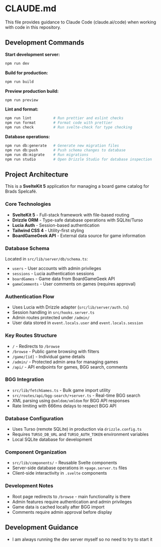 # CLAUDE.md

This file provides guidance to Claude Code (claude.ai/code) when working with code in this repository.

## Development Commands

**Start development server:**

```bash
npm run dev
```

**Build for production:**

```bash
npm run build
```

**Preview production build:**

```bash
npm run preview
```

**Lint and format:**

```bash
npm run lint          # Run prettier and eslint checks
npm run format        # Format code with prettier
npm run check         # Run svelte-check for type checking
```

**Database operations:**

```bash
npm run db:generate   # Generate new migration files
npm run db:push       # Push schema changes to database
npm run db:migrate    # Run migrations
npm run studio        # Open Drizzle Studio for database inspection
```

## Project Architecture

This is a **SvelteKit 5** application for managing a board game catalog for Brads Spelcafé.

### Core Technologies

- **SvelteKit 5** - Full-stack framework with file-based routing
- **Drizzle ORM** - Type-safe database operations with SQLite/Turso
- **Lucia Auth** - Session-based authentication
- **Tailwind CSS 4** - Utility-first styling
- **BoardGameGeek API** - External data source for game information

### Database Schema

Located in `src/lib/server/db/schema.ts`:

- `users` - User accounts with admin privileges
- `sessions` - Lucia authentication sessions
- `boardGames` - Game data from BoardGameGeek API
- `gameComments` - User comments on games (requires approval)

### Authentication Flow

- Uses Lucia with Drizzle adapter (`src/lib/server/auth.ts`)
- Session handling in `src/hooks.server.ts`
- Admin routes protected under `/admin/`
- User data stored in `event.locals.user` and `event.locals.session`

### Key Routes Structure

- `/` - Redirects to `/browse`
- `/browse` - Public game browsing with filters
- `/game/[id]` - Individual game details
- `/admin/` - Protected admin area for managing games
- `/api/` - API endpoints for games, BGG search, comments

### BGG Integration

- `src/lib/fetchGames.ts` - Bulk game import utility
- `src/routes/api/bgg-search/+server.ts` - Real-time BGG search
- XML parsing using `@xmldom/xmldom` for BGG API responses
- Rate limiting with 666ms delays to respect BGG API

### Database Configuration

- Uses Turso (remote SQLite) in production via `drizzle.config.ts`
- Requires `TURSO_DB_URL` and `TURSO_AUTH_TOKEN` environment variables
- Local SQLite database for development

### Component Organization

- `src/lib/components/` - Reusable Svelte components
- Server-side database operations in `+page.server.ts` files
- Client-side interactivity in `.svelte` components

### Development Notes

- Root page redirects to `/browse` - main functionality is there
- Admin features require authentication and admin privileges
- Game data is cached locally after BGG import
- Comments require admin approval before display

## Development Guidance

- I am always running the dev server myself so no need to try to start it